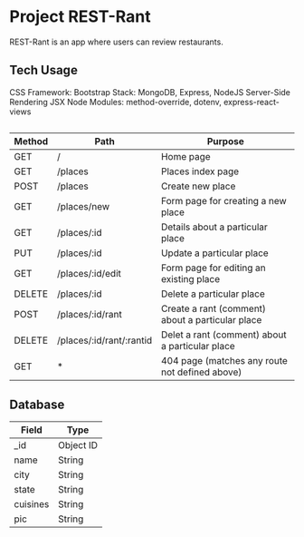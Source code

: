 # Project REST-Rant

REST-Rant is an app where users can review restaurants.

## Tech Usage
CSS Framework: Bootstrap
Stack: MongoDB, Express, NodeJS
Server-Side Rendering JSX
Node Modules: method-override, dotenv, express-react-views

##
| Method | Path | Purpose |
| --------- | --------- | ----------- |
| GET | / | Home page | 
| GET | /places| Places index page |
| POST | /places | Create new place |
| GET | /places/new | Form page for creating a new place |
| GET | /places/:id | Details about a particular place |
| PUT | /places/:id | Update a particular place |
| GET | /places/:id/edit | Form page for editing an existing place |
| DELETE | /places/:id | Delete a particular place |
| POST | /places/:id/rant | Create a rant (comment) about a particular place|
| DELETE | /places/:id/rant/:rantid | Delet a rant (comment) about a particular place |
| GET | * | 404 page (matches any route not defined above) |

## Database
| Field  | Type|
| ------------- | ------------- |
| _id | Object ID  |
| name  | String |
| city | String |
| state | String |
| cuisines | String |
| pic | String |